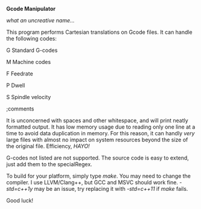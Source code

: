 **Gcode Manipulator**

*what an uncreative name...*

This program performs Cartesian translations on Gcode files.
It can handle the following codes:

G Standard G-codes

M Machine codes

F Feedrate

P Dwell

S Spindle velocity

;comments

It is unconcerned with spaces and other whitespace, and will print neatly formatted output.
It has low memory usage due to reading only one line at a time to avoid data duplication in memory.
For this reason, it can handly _very_ large files with almost no impact on system resources beyond
the size of the original file. Efficiency, *HAYO!*

G-codes not listed are not supported.  The source code is easy to extend, just add them to the specialRegex.

To build for your platform, simply type _make_.
You may need to change the compiler.  I use LLVM/Clang++, but GCC and MSVC should work fine.
_-std=c++1y_ may be an issue, try replacing it with _-std=c++11_ if _make_ fails.

Good luck!
